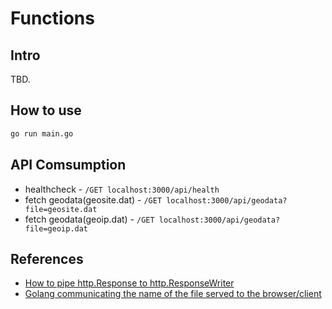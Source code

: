 # Functions

## Intro

TBD.

## How to use

```bash
go run main.go
```

## API Comsumption

- healthcheck - `/GET localhost:3000/api/health`
- fetch geodata(geosite.dat) - `/GET localhost:3000/api/geodata?file=geosite.dat`
- fetch geodata(geoip.dat) - `/GET localhost:3000/api/geodata?file=geoip.dat`

## References

- [How to pipe http.Response to http.ResponseWriter](https://stackoverflow.com/questions/28891531/piping-http-response-to-http-responsewriter)
- [Golang communicating the name of the file served to the browser/client](https://stackoverflow.com/questions/44510661/golang-communicating-the-name-of-the-file-served-to-the-browser-client)
